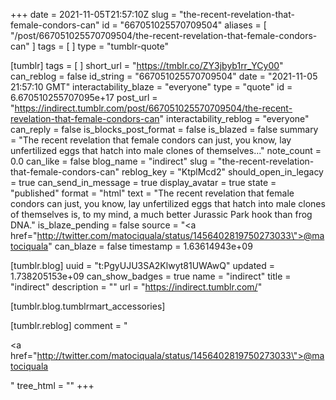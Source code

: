 +++
date = 2021-11-05T21:57:10Z
slug = "the-recent-revelation-that-female-condors-can"
id = "667051025570709504"
aliases = [ "/post/667051025570709504/the-recent-revelation-that-female-condors-can" ]
tags = [ ]
type = "tumblr-quote"

[tumblr]
tags = [ ]
short_url = "https://tmblr.co/ZY3jbyb1rr_YCy00"
can_reblog = false
id_string = "667051025570709504"
date = "2021-11-05 21:57:10 GMT"
interactability_blaze = "everyone"
type = "quote"
id = 6.670510255707095e+17
post_url = "https://indirect.tumblr.com/post/667051025570709504/the-recent-revelation-that-female-condors-can"
interactability_reblog = "everyone"
can_reply = false
is_blocks_post_format = false
is_blazed = false
summary = "The recent revelation that female condors can just, you know, lay unfertilized eggs that hatch into male clones of themselves..."
note_count = 0.0
can_like = false
blog_name = "indirect"
slug = "the-recent-revelation-that-female-condors-can"
reblog_key = "KtplMcd2"
should_open_in_legacy = true
can_send_in_message = true
display_avatar = true
state = "published"
format = "html"
text = "The recent revelation that female condors can just, you know, lay unfertilized eggs that hatch into male clones of themselves is, to my mind, a much better Jurassic Park hook than frog DNA."
is_blaze_pending = false
source = "<a href=\"http://twitter.com/matociquala/status/1456402819750273033\">@matociquala</a>"
can_blaze = false
timestamp = 1.63614943e+09

[tumblr.blog]
uuid = "t:PgyUJU3SA2Klwyt81UWAwQ"
updated = 1.738205153e+09
can_show_badges = true
name = "indirect"
title = "indirect"
description = ""
url = "https://indirect.tumblr.com/"

[tumblr.blog.tumblrmart_accessories]

[tumblr.reblog]
comment = "<p><a href=\"http://twitter.com/matociquala/status/1456402819750273033\">@matociquala</a></p>"
tree_html = ""
+++
